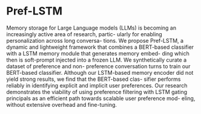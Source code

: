 # Pref-LSTM

Memory storage for Large Language models (LLMs) is
becoming an increasingly active area of research, partic-
ularly for enabling personalization across long conversa-
tions. We propose Pref-LSTM, a dynamic and lightweight
framework that combines a BERT-based classifier with
a LSTM memory module that generates memory embed-
ding which then is soft-prompt injected into a frozen LLM.
We synthetically curate a dataset of preference and non-
preference conversation turns to train our BERT-based
classifier. Although our LSTM-based memory encoder did
not yield strong results, we find that the BERT-based clas-
sifier performs reliably in identifying explicit and implicit
user preferences. Our research demonstrates the viability
of using preference filtering with LSTM gating principals
as an efficient path towards scalable user preference mod-
eling, without extensive overhead and fine-tuning.
